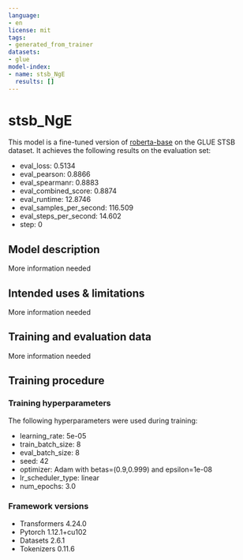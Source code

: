 ```yaml
---
language:
- en
license: mit
tags:
- generated_from_trainer
datasets:
- glue
model-index:
- name: stsb_NgE
  results: []
---
```


<!-- This model card has been generated automatically according to the information the Trainer had access to. You
should probably proofread and complete it, then remove this comment. -->

# stsb_NgE

This model is a fine-tuned version of [roberta-base](https://huggingface.co/roberta-base) on the GLUE STSB dataset.
It achieves the following results on the evaluation set:
- eval_loss: 0.5134
- eval_pearson: 0.8866
- eval_spearmanr: 0.8883
- eval_combined_score: 0.8874
- eval_runtime: 12.8746
- eval_samples_per_second: 116.509
- eval_steps_per_second: 14.602
- step: 0

## Model description

More information needed

## Intended uses & limitations

More information needed

## Training and evaluation data

More information needed

## Training procedure

### Training hyperparameters

The following hyperparameters were used during training:
- learning_rate: 5e-05
- train_batch_size: 8
- eval_batch_size: 8
- seed: 42
- optimizer: Adam with betas=(0.9,0.999) and epsilon=1e-08
- lr_scheduler_type: linear
- num_epochs: 3.0

### Framework versions

- Transformers 4.24.0
- Pytorch 1.12.1+cu102
- Datasets 2.6.1
- Tokenizers 0.11.6
